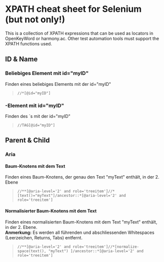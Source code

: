 # XPATH cheat sheet for Selenium (but not only!) #

This is a collection of XPATH expressions that can be used as locators in OpenKeyWord or harmony.ac.
Other test automation tools must support the XPATH functions used.

## ID & Name ##
### Beliebiges Element mit id="myID" ####
Finden eines beliebiges Elements mit der id="myID"
> ```//*[@id="myID"]```

### <TAG>-Element mit id="myID" ####
Finden des <TAG>´s mit der id="myID"
> ```//TAG[@id="myID"]```
  
## Parent & Child ##
### Aria ###
#### Baum-Knotens mit dem Text ####
Finden eines Baum-Knotens, der genau den Text "myText" enthält, in der 2. Ebene<br>
> ```//**[@aria-level='2' and role='treeitem']//*[text()="myText"]/ancestor::*[@aria-level='2' and role='treeitem']```

#### Normalisierter Baum-Knotens mit dem Text ####
Finden eines normalisierten Baum-Knotens mit dem Text "myText" enthält, in der 2. Ebene.<br>
**Anmerkung:** Es werden all führenden und abschliessenden Whitespaces (Leerzeichen, Returns, Tabs) entfernt.<br>
> ```//**[@aria-level='2' and role='treeitem']//*[normalize-space(text(), "myText") ]/ancestor::*[@aria-level='2' and role='treeitem']```
